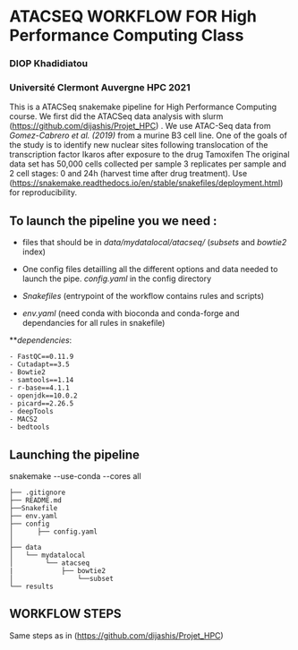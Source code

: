 # ATACSEQ WORKFLOW FOR High Performance Computing Class

### DIOP Khadidiatou

### Université Clermont Auvergne HPC 2021


This is a ATACSeq snakemake pipeline for High Performance Computing course. We first did the ATACSeq data analysis with slurm (https://github.com/dijashis/Projet_HPC) . We use ATAC-Seq data from *Gomez-Cabrero et al. (2019)* from a murine B3 cell line. 
One of the goals of the study is to identify new nuclear sites following translocation of the transcription factor Ikaros after exposure to the drug Tamoxifen The original data set has 50,000 cells collected per sample 3 replicates per sample and 2 cell stages: 0 and 24h (harvest time after drug treatment). 
Use (https://snakemake.readthedocs.io/en/stable/snakefiles/deployment.html) for reproducibility.


## To launch the pipeline you we need :

*  files that should be in _data/mydatalocal/atacseq/_ (_subsets_ and _bowtie2_ index)

*  One config files detailling all the different options and data needed to launch the pipe. _config.yaml_ in the config directory 

*  _Snakefiles_ (entrypoint of the workflow contains rules and scripts)

*  _env.yaml_ (need conda with bioconda and conda-forge and dependancies for all rules in snakefile)

**_dependencies_:

 	- FastQC==0.11.9
	- Cutadapt==3.5                            
	- Bowtie2                                
	- samtools==1.14
	- r-base==4.1.1
	- openjdk==10.0.2
	- picard==2.26.5
	- deepTools 
	- MACS2
	- bedtools


## Launching the pipeline 

snakemake  --use-conda --cores all 

	├── .gitignore
	├── README.md
	├──Snakefile
    ├── env.yaml
	├── config
	│      ├── config.yaml
	│ 
	├── data
	│   └── mydatalocal
	│        └── atacseq 
    |            ├── bowtie2
	│                └──subset
	└── results
  
 ## WORKFLOW STEPS
  Same steps as in (https://github.com/dijashis/Projet_HPC)
